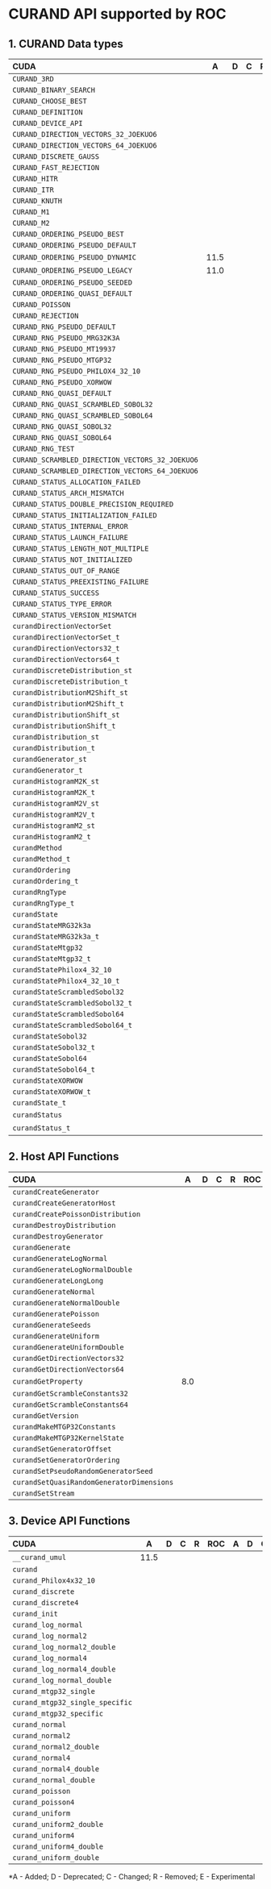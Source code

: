 # CURAND API supported by ROC

## **1. CURAND Data types**

|**CUDA**|**A**|**D**|**C**|**R**|**ROC**|**A**|**D**|**C**|**R**|**E**|
|:--|:-:|:-:|:-:|:-:|:--|:-:|:-:|:-:|:-:|:-:|
|`CURAND_3RD`| | | | | | | | | | |
|`CURAND_BINARY_SEARCH`| | | | | | | | | | |
|`CURAND_CHOOSE_BEST`| | | | | | | | | | |
|`CURAND_DEFINITION`| | | | | | | | | | |
|`CURAND_DEVICE_API`| | | | | | | | | | |
|`CURAND_DIRECTION_VECTORS_32_JOEKUO6`| | | | | | | | | | |
|`CURAND_DIRECTION_VECTORS_64_JOEKUO6`| | | | | | | | | | |
|`CURAND_DISCRETE_GAUSS`| | | | | | | | | | |
|`CURAND_FAST_REJECTION`| | | | | | | | | | |
|`CURAND_HITR`| | | | | | | | | | |
|`CURAND_ITR`| | | | | | | | | | |
|`CURAND_KNUTH`| | | | | | | | | | |
|`CURAND_M1`| | | | | | | | | | |
|`CURAND_M2`| | | | | | | | | | |
|`CURAND_ORDERING_PSEUDO_BEST`| | | | | | | | | | |
|`CURAND_ORDERING_PSEUDO_DEFAULT`| | | | | | | | | | |
|`CURAND_ORDERING_PSEUDO_DYNAMIC`|11.5| | | | | | | | | |
|`CURAND_ORDERING_PSEUDO_LEGACY`|11.0| | | | | | | | | |
|`CURAND_ORDERING_PSEUDO_SEEDED`| | | | | | | | | | |
|`CURAND_ORDERING_QUASI_DEFAULT`| | | | | | | | | | |
|`CURAND_POISSON`| | | | | | | | | | |
|`CURAND_REJECTION`| | | | | | | | | | |
|`CURAND_RNG_PSEUDO_DEFAULT`| | | | | | | | | | |
|`CURAND_RNG_PSEUDO_MRG32K3A`| | | | | | | | | | |
|`CURAND_RNG_PSEUDO_MT19937`| | | | | | | | | | |
|`CURAND_RNG_PSEUDO_MTGP32`| | | | | | | | | | |
|`CURAND_RNG_PSEUDO_PHILOX4_32_10`| | | | | | | | | | |
|`CURAND_RNG_PSEUDO_XORWOW`| | | | | | | | | | |
|`CURAND_RNG_QUASI_DEFAULT`| | | | | | | | | | |
|`CURAND_RNG_QUASI_SCRAMBLED_SOBOL32`| | | | | | | | | | |
|`CURAND_RNG_QUASI_SCRAMBLED_SOBOL64`| | | | | | | | | | |
|`CURAND_RNG_QUASI_SOBOL32`| | | | | | | | | | |
|`CURAND_RNG_QUASI_SOBOL64`| | | | | | | | | | |
|`CURAND_RNG_TEST`| | | | | | | | | | |
|`CURAND_SCRAMBLED_DIRECTION_VECTORS_32_JOEKUO6`| | | | | | | | | | |
|`CURAND_SCRAMBLED_DIRECTION_VECTORS_64_JOEKUO6`| | | | | | | | | | |
|`CURAND_STATUS_ALLOCATION_FAILED`| | | | | | | | | | |
|`CURAND_STATUS_ARCH_MISMATCH`| | | | | | | | | | |
|`CURAND_STATUS_DOUBLE_PRECISION_REQUIRED`| | | | | | | | | | |
|`CURAND_STATUS_INITIALIZATION_FAILED`| | | | | | | | | | |
|`CURAND_STATUS_INTERNAL_ERROR`| | | | | | | | | | |
|`CURAND_STATUS_LAUNCH_FAILURE`| | | | | | | | | | |
|`CURAND_STATUS_LENGTH_NOT_MULTIPLE`| | | | | | | | | | |
|`CURAND_STATUS_NOT_INITIALIZED`| | | | | | | | | | |
|`CURAND_STATUS_OUT_OF_RANGE`| | | | | | | | | | |
|`CURAND_STATUS_PREEXISTING_FAILURE`| | | | | | | | | | |
|`CURAND_STATUS_SUCCESS`| | | | | | | | | | |
|`CURAND_STATUS_TYPE_ERROR`| | | | | | | | | | |
|`CURAND_STATUS_VERSION_MISMATCH`| | | | | | | | | | |
|`curandDirectionVectorSet`| | | | | | | | | | |
|`curandDirectionVectorSet_t`| | | | | | | | | | |
|`curandDirectionVectors32_t`| | | | | | | | | | |
|`curandDirectionVectors64_t`| | | | | | | | | | |
|`curandDiscreteDistribution_st`| | | | | | | | | | |
|`curandDiscreteDistribution_t`| | | | | | | | | | |
|`curandDistributionM2Shift_st`| | | | | | | | | | |
|`curandDistributionM2Shift_t`| | | | | | | | | | |
|`curandDistributionShift_st`| | | | | | | | | | |
|`curandDistributionShift_t`| | | | | | | | | | |
|`curandDistribution_st`| | | | | | | | | | |
|`curandDistribution_t`| | | | | | | | | | |
|`curandGenerator_st`| | | | | | | | | | |
|`curandGenerator_t`| | | | | | | | | | |
|`curandHistogramM2K_st`| | | | | | | | | | |
|`curandHistogramM2K_t`| | | | | | | | | | |
|`curandHistogramM2V_st`| | | | | | | | | | |
|`curandHistogramM2V_t`| | | | | | | | | | |
|`curandHistogramM2_st`| | | | | | | | | | |
|`curandHistogramM2_t`| | | | | | | | | | |
|`curandMethod`| | | | | | | | | | |
|`curandMethod_t`| | | | | | | | | | |
|`curandOrdering`| | | | | | | | | | |
|`curandOrdering_t`| | | | | | | | | | |
|`curandRngType`| | | | | | | | | | |
|`curandRngType_t`| | | | | | | | | | |
|`curandState`| | | | | | | | | | |
|`curandStateMRG32k3a`| | | | | | | | | | |
|`curandStateMRG32k3a_t`| | | | | | | | | | |
|`curandStateMtgp32`| | | | | | | | | | |
|`curandStateMtgp32_t`| | | | | | | | | | |
|`curandStatePhilox4_32_10`| | | | | | | | | | |
|`curandStatePhilox4_32_10_t`| | | | | | | | | | |
|`curandStateScrambledSobol32`| | | | | | | | | | |
|`curandStateScrambledSobol32_t`| | | | | | | | | | |
|`curandStateScrambledSobol64`| | | | | | | | | | |
|`curandStateScrambledSobol64_t`| | | | | | | | | | |
|`curandStateSobol32`| | | | | | | | | | |
|`curandStateSobol32_t`| | | | | | | | | | |
|`curandStateSobol64`| | | | | | | | | | |
|`curandStateSobol64_t`| | | | | | | | | | |
|`curandStateXORWOW`| | | | | | | | | | |
|`curandStateXORWOW_t`| | | | | | | | | | |
|`curandState_t`| | | | | | | | | | |
|`curandStatus`| | | | |`rocrand_status`|1.5.1| | | | |
|`curandStatus_t`| | | | |`rocrand_status`|1.5.1| | | | |

## **2. Host API Functions**

|**CUDA**|**A**|**D**|**C**|**R**|**ROC**|**A**|**D**|**C**|**R**|**E**|
|:--|:-:|:-:|:-:|:-:|:--|:-:|:-:|:-:|:-:|:-:|
|`curandCreateGenerator`| | | | | | | | | | |
|`curandCreateGeneratorHost`| | | | | | | | | | |
|`curandCreatePoissonDistribution`| | | | | | | | | | |
|`curandDestroyDistribution`| | | | | | | | | | |
|`curandDestroyGenerator`| | | | | | | | | | |
|`curandGenerate`| | | | | | | | | | |
|`curandGenerateLogNormal`| | | | | | | | | | |
|`curandGenerateLogNormalDouble`| | | | | | | | | | |
|`curandGenerateLongLong`| | | | | | | | | | |
|`curandGenerateNormal`| | | | | | | | | | |
|`curandGenerateNormalDouble`| | | | | | | | | | |
|`curandGeneratePoisson`| | | | | | | | | | |
|`curandGenerateSeeds`| | | | | | | | | | |
|`curandGenerateUniform`| | | | | | | | | | |
|`curandGenerateUniformDouble`| | | | | | | | | | |
|`curandGetDirectionVectors32`| | | | | | | | | | |
|`curandGetDirectionVectors64`| | | | | | | | | | |
|`curandGetProperty`|8.0| | | | | | | | | |
|`curandGetScrambleConstants32`| | | | | | | | | | |
|`curandGetScrambleConstants64`| | | | | | | | | | |
|`curandGetVersion`| | | | | | | | | | |
|`curandMakeMTGP32Constants`| | | | | | | | | | |
|`curandMakeMTGP32KernelState`| | | | | | | | | | |
|`curandSetGeneratorOffset`| | | | | | | | | | |
|`curandSetGeneratorOrdering`| | | | | | | | | | |
|`curandSetPseudoRandomGeneratorSeed`| | | | | | | | | | |
|`curandSetQuasiRandomGeneratorDimensions`| | | | | | | | | | |
|`curandSetStream`| | | | | | | | | | |

## **3. Device API Functions**

|**CUDA**|**A**|**D**|**C**|**R**|**ROC**|**A**|**D**|**C**|**R**|**E**|
|:--|:-:|:-:|:-:|:-:|:--|:-:|:-:|:-:|:-:|:-:|
|`__curand_umul`|11.5| | | | | | | | | |
|`curand`| | | | | | | | | | |
|`curand_Philox4x32_10`| | | | | | | | | | |
|`curand_discrete`| | | | | | | | | | |
|`curand_discrete4`| | | | | | | | | | |
|`curand_init`| | | | | | | | | | |
|`curand_log_normal`| | | | | | | | | | |
|`curand_log_normal2`| | | | | | | | | | |
|`curand_log_normal2_double`| | | | | | | | | | |
|`curand_log_normal4`| | | | | | | | | | |
|`curand_log_normal4_double`| | | | | | | | | | |
|`curand_log_normal_double`| | | | | | | | | | |
|`curand_mtgp32_single`| | | | | | | | | | |
|`curand_mtgp32_single_specific`| | | | | | | | | | |
|`curand_mtgp32_specific`| | | | | | | | | | |
|`curand_normal`| | | | | | | | | | |
|`curand_normal2`| | | | | | | | | | |
|`curand_normal2_double`| | | | | | | | | | |
|`curand_normal4`| | | | | | | | | | |
|`curand_normal4_double`| | | | | | | | | | |
|`curand_normal_double`| | | | | | | | | | |
|`curand_poisson`| | | | | | | | | | |
|`curand_poisson4`| | | | | | | | | | |
|`curand_uniform`| | | | | | | | | | |
|`curand_uniform2_double`| | | | | | | | | | |
|`curand_uniform4`| | | | | | | | | | |
|`curand_uniform4_double`| | | | | | | | | | |
|`curand_uniform_double`| | | | | | | | | | |


\*A - Added; D - Deprecated; C - Changed; R - Removed; E - Experimental